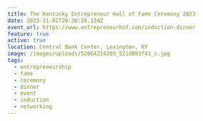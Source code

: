 ```yaml
---
title: The Kentucky Entrepreneur Hall of Fame Ceremony 2023
date: 2023-11-02T20:30:38.134Z
event_url: https://www.entrepreneurhof.com/induction-dinner
feature: true
active: true
location: Central Bank Center, Lexington, KY
image: /images/uploads/52064214203_521d893f41_c.jpg
tags:
  - entrepreneurship
  - fame
  - ceremony
  - dinner
  - event
  - induction
  - networking
---
```

